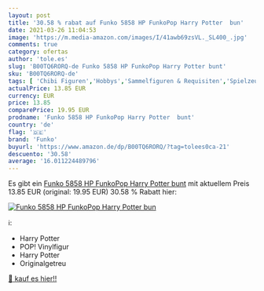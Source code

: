 ```yaml
---
layout: post
title: '30.58 % rabat auf Funko 5858 HP FunkoPop Harry Potter  bun'
date: 2021-03-26 11:04:53
image: 'https://m.media-amazon.com/images/I/41awb69zsVL._SL400_.jpg'
comments: true
category: ofertas
author: 'tole.es'
slug: 'B00TQ6RORQ-de Funko 5858 HP FunkoPop Harry Potter bunt'
sku: 'B00TQ6RORQ-de'
tags: [ 'Chibi Figuren','Hobbys','Sammelfiguren & Requisiten','Spielzeug','funko', ]
actualPrice: 13.85 EUR
currency: EUR
price: 13.85
comparePrice: 19.95 EUR
prodname: 'Funko 5858 HP FunkoPop Harry Potter  bunt'
country: 'de'
flag: '🇩🇪'
brand: 'Funko'
buyurl: 'https://www.amazon.de/dp/B00TQ6RORQ/?tag=tolees0ca-21'
descuento: '30.58'
average: '16.011224489796'
---
```


Es gibt ein [Funko 5858 HP FunkoPop Harry Potter  bunt](https://www.amazon.de/dp/B00TQ6RORQ/?tag=tolees0ca-21) mit aktuellem Preis 13.85 EUR (original: 19.95 EUR) 30.58 % Rabatt hier:

[![Funko 5858 HP FunkoPop Harry Potter  bun](https://m.media-amazon.com/images/I/41awb69zsVL._SL400_.jpg)](https://www.amazon.de/dp/B00TQ6RORQ/?tag=tolees0ca-21)

ℹ️:

- Harry Potter
- POP! Vinylfigur
- Harry Potter
- Originalgetreu

[🛒 kauf es hier!!](https://www.amazon.de/dp/B00TQ6RORQ/?tag=tolees0ca-21)

